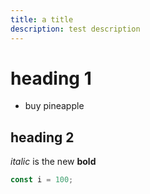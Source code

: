```yaml
---
title: a title
description: test description
---
```


# heading 1

- buy pineapple

## heading 2

_italic_ is the new __bold__

```javascript
const i = 100;
```

